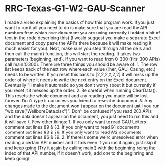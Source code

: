 # RRC-Texas-G1-W2-GAU-Scanner
I made a video explaining the basics of how this program work. If you just want to run it all you need to do is make sure that you are read the API numbers from which ever document you are using correctly (I added a bit of text in the code describing this) (I would suggest you make a separate Excel document and copy paste the API's there because it will make reading it much easier for you). Next, make sure you step through all the cells and then call the main() function, this will start the reading. It takes two parameters (beginning, end). If you want to read from 0-300 (first 300 APIs) call main(0,300).   There are three things you should be aware of: 1. The row list keeps track of the next row where each value (liner, GAU, Casing, etc.) needs to be written. If you reset this back to [2,2,2,2,2,2] it will mess up the order of where it needs to write the next entry on the Excel document. Eventually I'll make it automatic so you don't worry about it but currently if you reset it it messes up the order.  2. Be careful when running ClearData(). This resets the whole document and any reading  you made will be lost forever. Don't type it out unless you intend to reset the document.  3. Any changes made to the document won't appear on the document until you run "wb.save("WellboreData.xlsx")". Don't be confused if you read 200 APIs and the data doesn't appear on the document, you just need to run this and it will save it.   Few other things: 1. If you only want to read GAU Letters comment out lines 89 &amp; 83. If you only want to read G1 documents comment out lines 83 &amp; 86. If you only want to read W2 documents comment out lines 86 &amp; 89.  2. If there is some weird unresolved error when reading a certain API number and it fails even if you run it again, just skip it and keep going (Try it again by calling main() with the beginning being the index of that API number, if it doesn't work, add one to the beginning and keep going)      
